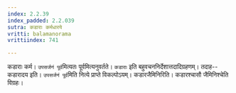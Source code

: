 ```yaml
---
index: 2.2.39
index_padded: 2.2.039
sutra: कडाराः कर्मधारये
vritti: balamanorama
vrittiindex: 741

---
```

कडाराः कर्म। `उपसर्जनं पूर्व`मित्यतः पूर्वमित्यनुवर्तते। `कडाराः` इति बहुवचननिर्देशात्तदादिग्रहणम्। तदाह--कडारादय इति। `उपसर्जनं पूर्व`मिति नित्ये प्राप्ते विकल्पोऽयम्। कडारजैमिनिरिति। कडारश्चासौ जैमिनिश्चेति विग्रहः। 